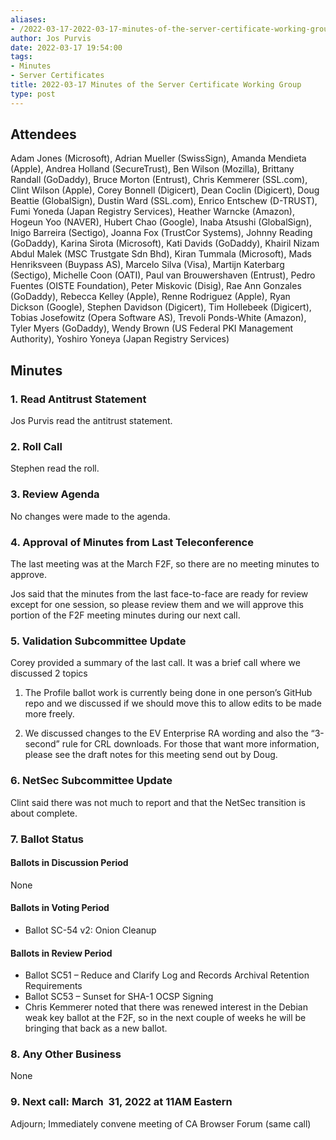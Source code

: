 ```yaml
---
aliases:
- /2022-03-17-2022-03-17-minutes-of-the-server-certificate-working-group/
author: Jos Purvis
date: 2022-03-17 19:54:00
tags:
- Minutes
- Server Certificates
title: 2022-03-17 Minutes of the Server Certificate Working Group
type: post
---
```


## Attendees 

Adam Jones (Microsoft), Adrian Mueller (SwissSign), Amanda Mendieta (Apple), Andrea Holland (SecureTrust), Ben Wilson (Mozilla), Brittany Randall (GoDaddy), Bruce Morton (Entrust), Chris Kemmerer (SSL.com), Clint Wilson (Apple), Corey Bonnell (Digicert), Dean Coclin (Digicert), Doug Beattie (GlobalSign), Dustin Ward (SSL.com), Enrico Entschew (D-TRUST), Fumi Yoneda (Japan Registry Services), Heather Warncke (Amazon), Hogeun Yoo (NAVER), Hubert Chao (Google), Inaba Atsushi (GlobalSign), Inigo Barreira (Sectigo), Joanna Fox (TrustCor Systems), Johnny Reading (GoDaddy), Karina Sirota (Microsoft), Kati Davids (GoDaddy), Khairil Nizam Abdul Malek (MSC Trustgate Sdn Bhd), Kiran Tummala (Microsoft), Mads Henriksveen (Buypass AS), Marcelo Silva (Visa), Martijn Katerbarg (Sectigo), Michelle Coon (OATI), Paul van Brouwershaven (Entrust), Pedro Fuentes (OISTE Foundation), Peter Miskovic (Disig), Rae Ann Gonzales (GoDaddy), Rebecca Kelley (Apple), Renne Rodriguez (Apple), Ryan Dickson (Google), Stephen Davidson (Digicert), Tim Hollebeek (Digicert), Tobias Josefowitz (Opera Software AS), Trevoli Ponds-White (Amazon), Tyler Myers (GoDaddy), Wendy Brown (US Federal PKI Management Authority), Yoshiro Yoneya (Japan Registry Services)

## Minutes 

### 1. Read Antitrust Statement 

Jos Purvis read the antitrust statement.

### 2. Roll Call 

Stephen read the roll.

### 3. Review Agenda 

No changes were made to the agenda.

### 4. Approval of Minutes from Last Teleconference 

The last meeting was at the March F2F, so there are no meeting minutes to approve.

Jos said that the minutes from the last face-to-face are ready for review except for one session, so please review them and we will approve this portion of the F2F meeting minutes during our next call.

### 5. Validation Subcommittee Update 

Corey provided a summary of the last call. It was a brief call where we discussed 2 topics

1) The Profile ballot work is currently being done in one person’s GitHub repo and we discussed if we should move this to allow edits to be made more freely.

2. We discussed changes to the EV Enterprise RA wording and also the “3-second” rule for CRL downloads. For those that want more information, please see the draft notes for this meeting send out by Doug.

### 6. NetSec Subcommittee Update 

Clint said there was not much to report and that the NetSec transition is about complete.

### 7. Ballot Status 

#### Ballots in Discussion Period 

None

#### Ballots in Voting Period 

- Ballot SC-54 v2: Onion Cleanup

#### Ballots in Review Period 

- Ballot SC51 – Reduce and Clarify Log and Records Archival Retention Requirements
- Ballot SC53 – Sunset for SHA-1 OCSP Signing
- Chris Kemmerer noted that there was renewed interest in the Debian weak key ballot at the F2F, so in the next couple of weeks he will be bringing that back as a new ballot.

### 8. Any Other Business 

None

### 9. Next call: March  31, 2022 at 11AM Eastern 

Adjourn; Immediately convene meeting of CA Browser Forum (same call)
